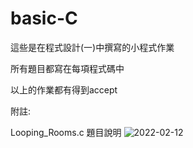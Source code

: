 # basic-C

這些是在程式設計(一)中撰寫的小程式作業

所有題目都寫在每項程式碼中

以上的作業都有得到accept







附註:

Looping_Rooms.c 題目說明
![2022-02-12](https://user-images.githubusercontent.com/93486960/177051342-e5254e51-1cbf-458b-9f6e-f6b338cac5bc.png)

